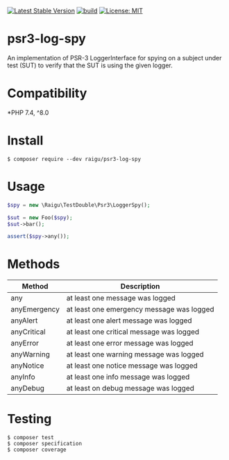 [![Latest Stable Version](http://poser.pugx.org/raigu/psr3-log-spy/v/stable)](https://packagist.org/packages/raigu/psr3-log-spy)
[![build](https://github.com/raigu/psr3-log-spy/workflows/build/badge.svg)](https://github.com/raigu/psr3-log-spy/actions)
[![License: MIT](https://img.shields.io/badge/License-MIT-blue.svg)](LICENSE)


# psr3-log-spy

An implementation of PSR-3 LoggerInterface for spying on a subject under test (SUT) to verify that the SUT is using the
given logger.

# Compatibility

*PHP 7.4, ^8.0

# Install

```shell
$ composer require --dev raigu/psr3-log-spy
```

# Usage

```php
$spy = new \Raigu\TestDouble\Psr3\LoggerSpy();

$sut = new Foo($spy);
$sut->bar();

assert($spy->any());
```

# Methods

| Method       	| Description                               	|
|--------------	|-------------------------------------------	|
| any          	| at least one message was logged           	|
| anyEmergency 	| at least one emergency message was logged 	|
| anyAlert     	| at least one alert message was logged     	|
| anyCritical  	| at least one critical message was logged  	|
| anyError     	| at least one error message was logged     	|
| anyWarning   	| at least one warning message was logged   	|
| anyNotice    	| at least one notice message was logged    	|
| anyInfo      	| at least one info message was logged      	|
| anyDebug     	| at least on debug message was logged      	|


# Testing

```shell
$ composer test
$ composer specification 
$ composer coverage
```